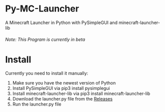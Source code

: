 # Py-MC-Launcher
A Minecraft Launcher in Python with PySimpleGUI and minecraft-launcher-lib
<h6>Note: This Program is currently in beta</h6>

# Install
Currently you need to install it manually:

1. Make sure you have the newest version of Python
2. Install PySimpleGUI via pip3 install pysimplegui
3. Install minecraft-launcher-lib via pip3 install minecraft-launcher-lib
4. Download the launcher.py file from the <a href="https://github.com/pauljako/Py-MC-Launcher/releases">Releases</a>
5. Run the launcher.py file
